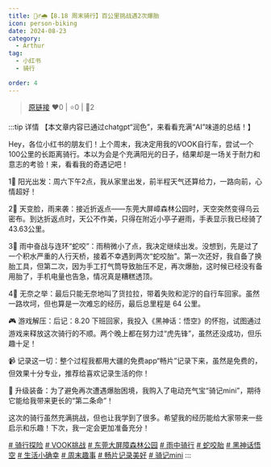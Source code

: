 ```yaml
---
title: 🚴‍♂🌧【8.18 周末骑行】百公里挑战遇2次爆胎
icon: person-biking
date: 2024-08-23
category:
  - Arthur
tag:
  - 小红书
  - 骑行

order: 4
---
```

> [原链接](https://www.xiaohongshu.com/explore/66c80a88000000001d019dbb)
> ❤️0 | ⭐️0 | 💬2

:::tip 详情
【本文章内容已通过chatgpt“润色”，来看看充满“AI”味道的总结！】

Hey，各位小红书的朋友们！上个周末，我决定用我的VOOK自行车，尝试一个100公里的长距离骑行。本以为会是个充满阳光的日子，结果却是一场关于耐力和意志的考验！来，看看我的奇遇记吧！

1⃣ 阳光出发：周六下午2点，我从家里出发，前半程天气还算给力，一路向前，心情超好！

2⃣ 天变脸，雨来袭：接近折返点——东莞大屏嶂森林公园时，天空突然变得乌云密布。到达折返点时，天公不作美，只得在附近小亭子避雨，手表显示我已经骑了43.63公里。

3⃣ 雨中奋战与连环“蛇咬”：雨稍微小了点，我决定继续出发。没想到，先是过了一个积水严重的人行天桥，接着不幸遇到两次“蛇咬胎”。第一次还好，我自备了换胎工具，但第二次，因为手工打气筒导致胎压不足，再次爆胎，这时候已经没有备用胎了，手机电量也告急，情况真是糟糕透顶。

4⃣ 无奈之举：最后只能无奈地叫了货拉拉，带着失败和泥泞的自行车回家。虽然一路坎坷，但也算是一次难忘的经历，最后总里程是 64 公里。

🎮 游戏解压：后记：8.20 下班回家，我投入《黑神话：悟空》的怀抱，试图通过游戏来释放这次骑行的不顺。两个晚上都在努力过“虎先锋”，虽然还没成功，但乐趣十足！

📹 记录这一切：整个过程我都用大疆的免费app“畅片”记录下来，虽然是免费的，但效果十分专业，推荐给喜欢记录生活的你！

🔋 升级装备：为了避免再次遭遇爆胎困境，我购入了电动充气宝“骑记mini”，期待它能给我带来更长的“第二条命”！

这次的骑行虽然充满挑战，但也让我学到了很多。希望我的经历能给大家带来一些启示和乐趣！下次，我一定会更加准备充分！

[# 骑行探险](https://www.xiaohongshu.com/search_result/?keyword=%E9%AA%91%E8%A1%8C%E6%8E%A2%E9%99%A9&type=54&source=web_note_detail_r10) [# VOOK挑战](https://www.xiaohongshu.com/search_result/?keyword=VOOK%E6%8C%91%E6%88%98&type=54&source=web_note_detail_r10) [# 东莞大屏障森林公园](https://www.xiaohongshu.com/search_result/?keyword=%E4%B8%9C%E8%8E%9E%E5%A4%A7%E5%B1%8F%E9%9A%9C%E6%A3%AE%E6%9E%97%E5%85%AC%E5%9B%AD&type=54&source=web_note_detail_r10)  [# 雨中骑行](https://www.xiaohongshu.com/search_result/?keyword=%E9%9B%A8%E4%B8%AD%E9%AA%91%E8%A1%8C&type=54&source=web_note_detail_r10) [# 蛇咬胎](https://www.xiaohongshu.com/search_result/?keyword=%E8%9B%87%E5%92%AC%E8%83%8E&type=54&source=web_note_detail_r10) [# 黑神话悟空](https://www.xiaohongshu.com/search_result/?keyword=%E9%BB%91%E7%A5%9E%E8%AF%9D%E6%82%9F%E7%A9%BA&type=54&source=web_note_detail_r10) [# 生活小确幸](https://www.xiaohongshu.com/search_result/?keyword=%E7%94%9F%E6%B4%BB%E5%B0%8F%E7%A1%AE%E5%B9%B8&type=54&source=web_note_detail_r10) [# 周末趣事](https://www.xiaohongshu.com/search_result/?keyword=%E5%91%A8%E6%9C%AB%E8%B6%A3%E4%BA%8B&type=54&source=web_note_detail_r10) [# 畅片记录美好](https://www.xiaohongshu.com/search_result/?keyword=%E7%95%85%E7%89%87%E8%AE%B0%E5%BD%95%E7%BE%8E%E5%A5%BD&type=54&source=web_note_detail_r10) [# 骑记mini](https://www.xiaohongshu.com/search_result/?keyword=%E9%AA%91%E8%AE%B0mini&type=54&source=web_note_detail_r10)
:::

<VidStack src="https://pan.4a1801.life:11443/d/public/XHS_fsy/66c80a88000000001d019dbb.mp4"/>

<style>
  .image-preview {
    display: flex;
    justify-content: space-evenly;
    align-items: center;
    flex-wrap: wrap;
  }

  .image-preview > img {
     box-sizing: border-box;
     width: 32% !important;
     padding: 9px;
     border-radius: 16px;
  }

  @media (max-width: 719px){
    .image-preview > img {
      width: 50% !important;
    }
  }

  @media (max-width: 419px){
    .image-preview > img {
      width: 100% !important;
    }
  }
</style>